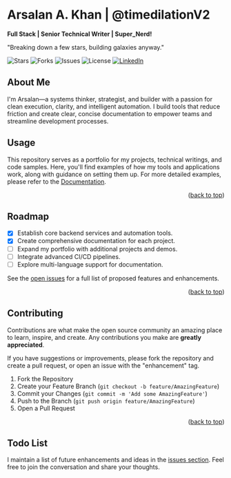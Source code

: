 
# Arsalan A. Khan | @timedilationV2

**Full Stack | Senior Technical Writer | Super_Nerd!**

"Breaking down a few stars, building galaxies anyway."

![Stars](https://img.shields.io/github/stars/timedilationv2/timedilationv2?style=for-the-badge)
![Forks](https://img.shields.io/github/forks/timedilationv2/timedilationv2?style=for-the-badge)
![Issues](https://img.shields.io/github/issues/timedilationv2/timedilationv2?style=for-the-badge)
![License](https://img.shields.io/github/license/timedilationv2/timedilationv2?style=for-the-badge)
[![LinkedIn](https://img.shields.io/badge/LinkedIn-arsalankhan-blue?style=for-the-badge&logo=linkedin)](https://linkedin.com/in/arsalankhan)

## About Me

I'm Arsalan—a systems thinker, strategist, and builder with a passion for clean execution, clarity, and intelligent automation. I build tools that reduce friction and create clear, concise documentation to empower teams and streamline development processes.

## Usage

This repository serves as a portfolio for my projects, technical writings, and code samples. Here, you'll find examples of how my tools and applications work, along with guidance on setting them up. For more detailed examples, please refer to the [Documentation](https://example.com).

<p align="right">(<a href="#readme-top">back to top</a>)</p>

## Roadmap

- [x] Establish core backend services and automation tools.
- [x] Create comprehensive documentation for each project.
- [ ] Expand my portfolio with additional projects and demos.
- [ ] Integrate advanced CI/CD pipelines.
- [ ] Explore multi-language support for documentation.

See the [open issues](https://github.com/your_username/your_repo/issues) for a full list of proposed features and enhancements.

<p align="right">(<a href="#readme-top">back to top</a>)</p>

## Contributing

Contributions are what make the open source community an amazing place to learn, inspire, and create. Any contributions you make are **greatly appreciated**.

If you have suggestions or improvements, please fork the repository and create a pull request, or open an issue with the "enhancement" tag.

1. Fork the Repository
2. Create your Feature Branch (`git checkout -b feature/AmazingFeature`)
3. Commit your Changes (`git commit -m 'Add some AmazingFeature'`)
4. Push to the Branch (`git push origin feature/AmazingFeature`)
5. Open a Pull Request

<p align="right">(<a href="#readme-top">back to top</a>)</p>

## Todo List

I maintain a list of future enhancements and ideas in the [issues section](https://github.com/your_username/your_repo/issues). Feel free to join the conversation and share your thoughts.
